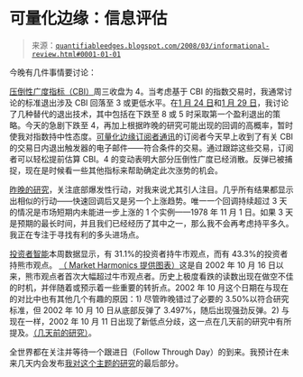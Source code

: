 <!--yml

分类：未分类

日期：2024-05-18 08:31:28

-->

# 可量化边缘：信息评估

> 来源：[`quantifiableedges.blogspot.com/2008/03/informational-review.html#0001-01-01`](http://quantifiableedges.blogspot.com/2008/03/informational-review.html#0001-01-01)

今晚有几件事情要讨论：

[压倒性广度指标（CBI）](http://quantifiableedges.blogspot.com/search/label/CBI)周三收盘为 4。当考虑基于 CBI 的指数交易时，我通常讨论的标准退出涉及 CBI 回落至 3 或更低水平。在[1 月 24 日](http://quantifiableedges.blogspot.com/2008/01/cbi-update-and-profit-taking-food-for.html)和[1 月 29 日](http://quantifiableedges.blogspot.com/2008/01/cbi-update-and-profit-taking-food-for.html)，我讨论了几种替代的退出技术，其中包括在下跌至 8 或 5 时采取第一个盈利退出的策略。今天的急剧下跌至 4，再加上根据昨晚的研究可能出现的回调的高概率，暂时使我对指数持中性态度。[可量化边缘订阅者通讯](http://quantifiableedges.googlepages.com/home)的订阅者今天早上收到了有关 CBI 的交易日内退出触发器的电子邮件——符合条件的交易。通过跟踪这些交易，订阅者可以轻松提前估算 CBI。4 的变动表明大部分压倒性广度已经消散。反弹已被捕捉，现在是时候看一些其他指标来帮助确定此次涨势的机会。

[昨晚的研究](http://quantifiableedges.blogspot.com/2008/03/cbi-of-15-precludes-bottom-explosion.html)，关注底部爆发性行动，对我来说尤其引人注目。几乎所有结果都显示出相似的行动——快速回调后又是另一个上涨趋势。唯一一个回调持续超过 3 天的情况是市场短期内未能进一步上涨的 1 个实例——1978 年 11 月 1 日。如果 3 天是预期的最长时间，并且我们已经经历了其中之一，那么我不会再考虑持平多久。我正在专注于寻找有利的多头进场点。

[投资者智能](http://www.investorsintelligence.com/x/us_advisors_sentiment.html)本周数据显示，有 31.1%的投资者持牛市观点，而有 43.3%的投资者持熊市观点。 [（ Market Harmonics 提供图表）](http://www.market-harmonics.com/free-charts/sentiment/investors_intelligence.htm)这是自 2002 年 10 月 16 日以来，熊市观点者首次大幅超过牛市观点者。历史上极度看跌的读数出现在做空不佳的时机，并伴随着或预示着一些重要的转折点。2002 年 10 月这个日期在与现在的对比中也有其他几个有趣的原因：1) 尽管昨晚错过了必要的 3.50%以符合研究标准，但 2002 年 10 月 10 日从底部反弹了 3.497%，随后出现强劲反弹。2) 与现在一样，2002 年 10 月 11 日出现了新低点分歧，这一点在几天前的研究中有所提及。[（几天前的研究）](http://quantifiableedges.blogspot.com/2008/03/positive-divergence-of-new-lows.html)。

全世界都在关注并等待一个跟进日（Follow Through Day）的到来。我预计在未来几天内会发布[我对这个主题的研究](http://quantifiableedges.blogspot.com/search/label/IBD%20Follow%20Through%20Day)的最后部分。
